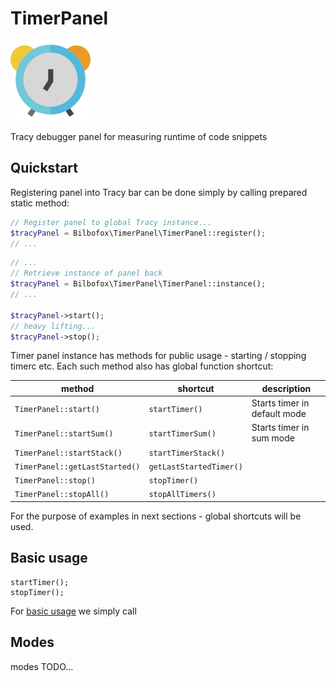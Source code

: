# TimerPanel

![logo](logo.png)

Tracy debugger panel for measuring runtime of code snippets

## Quickstart

Registering panel into Tracy bar can be done simply by calling prepared static method:

```php
// Register panel to global Tracy instance...
$tracyPanel = Bilbofox\TimerPanel\TimerPanel::register();
// ...
```

```php
// ...
// Retrieve instance of panel back
$tracyPanel = Bilbofox\TimerPanel\TimerPanel::instance();
// ...

$tracyPanel->start();
// heavy lifting...
$tracyPanel->stop();
```

Timer panel instance has methods for public usage - starting / stopping timerc etc. Each such
method also has global function shortcut:

| method                         | shortcut                | description              |
|--------------------------------|-------------------------|--------------------------|
| `TimerPanel::start()`          | `startTimer()`          | Starts timer in default mode |
| `TimerPanel::startSum()`       | `startTimerSum()`       | Starts timer in sum mode |
| `TimerPanel::startStack()`     | `startTimerStack()`     |                          |
| `TimerPanel::getLastStarted()` | `getLastStartedTimer()` |                          |
| `TimerPanel::stop()`           | `stopTimer()`           |                          |
| `TimerPanel::stopAll()`        | `stopAllTimers()`       |                          |

For the purpose of examples in next sections - global shortcuts will be used.

## Basic usage

```
startTimer();
stopTimer();
```


For [basic usage](examples/basic.php) we simply call 

## Modes

modes TODO...